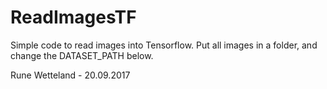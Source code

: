# ReadImagesTF
Simple code to read images into Tensorflow.
Put all images in a folder, and change the DATASET_PATH below.

Rune Wetteland - 20.09.2017